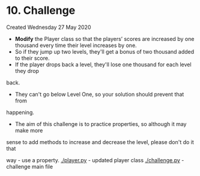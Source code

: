 # 10. Challenge
Created Wednesday 27 May 2020


* **Modify** the Player class so that the players’ scores are increased by one thousand every time their level increases by one.
* So if they jump up two levels, they'll get a bonus of two thousand added to their score.
* If the player drops back a level, they'll lose one thousand for each level they drop

back.

* They can't go below Level One, so your solution should prevent that from

happening.

* The aim of this challenge is to practice properties, so although it may make more

sense to add methods to increase and decrease the level, please don't do it that

way - use a property.
[./player.py](./10._Challenge/player.py) - updated player class	
[./challenge.py](./10._Challenge/challenge.py) - challenge main file

